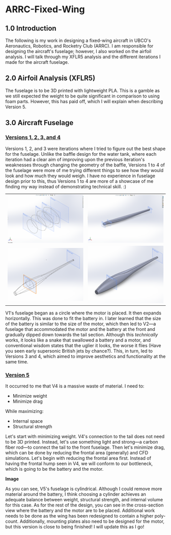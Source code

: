# ARRC-Fixed-Wing

## 1.0 Introduction  
The following is my work in designing a fixed-wing aircraft in UBCO's Aeronautics, Robotics, and Rocketry Club (ARRC). I am responsible for designing the aircraft's fuselage; however, I also worked on the airfoil analysis. I will talk through my XFLR5 analysis and the different iterations I made for the aircraft fuselage.  

## 2.0 Airfoil Analysis (XFLR5)  
The fuselage is to be 3D printed with lightweight PLA. This is a gamble as we still expected the weight to be quite significant in comparison to using foam parts. However, this has paid off, which I will explain when describing Version 5.  

## 3.0 Aircraft Fuselage  

### <u>Versions 1, 2, 3, and 4</u>  
Versions 1, 2, and 3 were iterations where I tried to figure out the best shape for the fuselage. Unlike the baffle design for the water tank, where each iteration had a clear aim of improving upon the previous iteration's weaknesses through changing the geometry of the baffle, Versions 1 to 4 of the fuselage were more of me trying different things to see how they would look and how much they would weigh. I have no experience in fuselage design prior to this, thus Versions 1 to 4 are more of a showcase of me finding my way instead of demonstrating technical skill. :)  

<table>
  <tr>
    <td><img src="images/V1.png" alt="Version 1" width="400"></td>
    <td><img src="images/V2.png" alt="Version 2" width="400"></td>
  </tr>
  <tr>
    <td><img src="images/V3.png" alt="Version 3" width="400"></td>
    <td><img src="images/V4.png" alt="Version 4" width="400"></td>
  </tr>
</table>

V1's fuselage began as a circle where the motor is placed. It then expands horizontally. This was done to fit the battery in. I later learned that the size of the battery is similar to the size of the motor, which then led to V2—a fuselage that accommodated the motor and the battery at the front and gradually dipped down towards the tail section. Although this *technically* works, it looks like a snake that swallowed a battery and a motor, and conventional wisdom states that the uglier it looks, the worse it flies (Have you seen early supersonic British jets by chance?). This, in turn, led to Versions 3 and 4, which aimed to improve aesthetics and functionality at the same time.  

### <u>Version 5</u>  
It occurred to me that V4 is a massive waste of material. I need to:  

- Minimize weight  
- Minimize drag  

While maximizing:  

- Internal space  
- Structural strength  

Let's start with minimizing weight. V4's connection to the tail does not need to be 3D printed. Instead, let's use something light and strong—a carbon fiber rod—to connect the tail to the front fuselage. Then let's minimize drag, which can be done by reducing the frontal area (generally) and CFD simulations. Let's begin with reducing the frontal area first. Instead of having the frontal hump seen in V4, we will conform to our bottleneck, which is going to be the battery and the motor.  

**Image**  

As you can see, V5's fuselage is cylindrical. Although I could remove more material around the battery, I think choosing a cylinder achieves an adequate balance between weight, structural strength, and internal volume for this case. As for the rest of the design, you can see in the cross-section view where the battery and the motor are to be placed. Additional work needs to be done as the wing has been redesigned to contain a higher poly-count. Additionally, mounting plates also need to be designed for the motor, but this version is close to being finished! I will update this as I go!  
